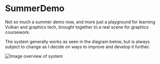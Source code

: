 # SummerDemo

Not so much a summer demo now, and more just a playground for learning Vulkan and graphics tech, brought together to a real scene for graphics coursework.

The system generally works as seen in the diagram below, but is always subject to change as I decide on ways to improve and develop it further.

![Image overview of system](https://qozul.github.io./Data/readme-image.png)
